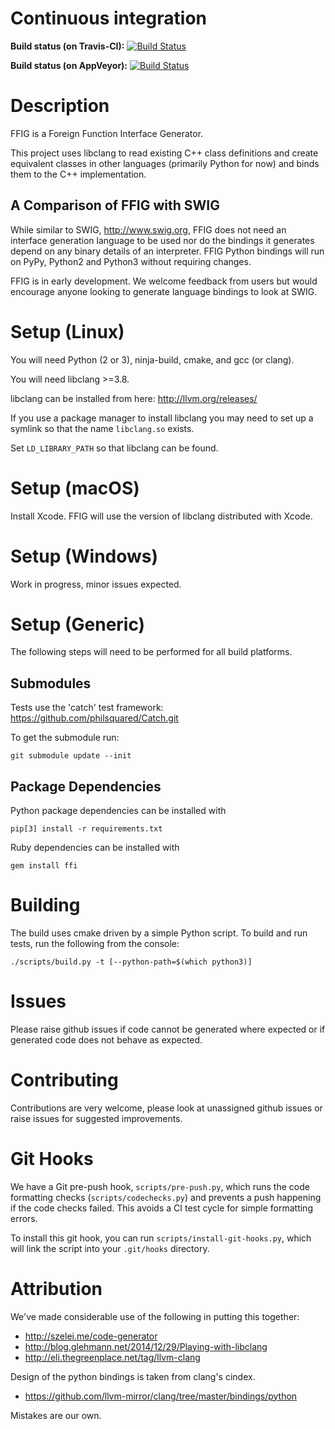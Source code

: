 # Continuous integration

**Build status (on Travis-CI):** [![Build Status](https://travis-ci.org/FFIG/ffig.svg?branch=master)](https://travis-ci.org/FFIG/ffig)

**Build status (on AppVeyor):** [![Build Status](https://ci.appveyor.com/api/projects/status/github/ffig/ffig?branch=master)](https://ci.appveyor.com/project/jbcoe/ffig?branch=master)

# Description

FFIG is a Foreign Function Interface Generator.

This project uses libclang to read existing C++ class definitions and create
equivalent classes in other languages (primarily Python for now) and binds them
to the C++ implementation.

## A Comparison of FFIG with SWIG

While similar to SWIG, <http://www.swig.org>, FFIG does not need an interface
generation language to be used nor do the bindings it generates depend on any
binary details of an interpreter. FFIG Python bindings will run on PyPy,
Python2 and Python3 without requiring changes.

FFIG is in early development. We welcome feedback from users but would
encourage anyone looking to generate language bindings to look at SWIG.


# Setup (Linux)

You will need Python (2 or 3), ninja-build, cmake, and gcc (or clang).

You will need libclang >=3.8. 

libclang can be installed from here: <http://llvm.org/releases/>

If you use a package manager to install libclang you may need to set up a symlink so that the name `libclang.so` exists.

Set `LD_LIBRARY_PATH` so that libclang can be found.


# Setup (macOS)

Install Xcode. FFIG will use the version of libclang distributed with Xcode.


# Setup (Windows)

Work in progress, minor issues expected.


# Setup (Generic)
The following steps will need to be performed for all build platforms.

## Submodules
Tests use the 'catch' test framework: <https://github.com/philsquared/Catch.git>

To get the submodule run:

```
git submodule update --init
```

## Package Dependencies
Python package dependencies can be installed with

```
pip[3] install -r requirements.txt
```

Ruby dependencies can be installed with

```
gem install ffi
```

# Building
The build uses cmake driven by a simple Python script. To build and run tests, run the following from the console:

```
./scripts/build.py -t [--python-path=$(which python3)]
```

# Issues

Please raise github issues if code cannot be generated where expected or if generated code does not behave as expected.


# Contributing

Contributions are very welcome, please look at unassigned github issues or raise issues for suggested improvements.

# Git Hooks

We have a Git pre-push hook, `scripts/pre-push.py`, which runs the code
formatting checks (`scripts/codechecks.py`) and prevents a push happening if
the code checks failed. This avoids a CI test cycle for simple formatting
errors.

To install this git hook, you can run `scripts/install-git-hooks.py`, which
will link the script into your `.git/hooks` directory.

# Attribution

We've made considerable use of the following in putting this together:

* <http://szelei.me/code-generator>
* <http://blog.glehmann.net/2014/12/29/Playing-with-libclang>
* <http://eli.thegreenplace.net/tag/llvm-clang>

Design of the python bindings is taken from clang's cindex.

* <https://github.com/llvm-mirror/clang/tree/master/bindings/python>

Mistakes are our own.

